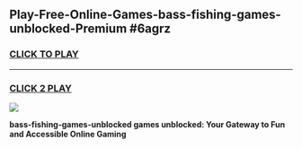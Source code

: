 
## Play-Free-Online-Games-bass-fishing-games-unblocked-Premium #6agrz
<h3>
<a href="https://premium.freeplayer.one?title=bass-fishing-games-unblocked&ref=8M">CLICK TO PLAY</a></h3>
<hr>

<h3>
<a href="https://premium.freeplayer.one?title=bass-fishing-games-unblocked&ref=8M">CLICK 2 PLAY</a>
  
</h3>

<a href="https://premium.freeplayer.one?title=bass-fishing-games-unblocked&ref=8M"><img src="https://clearcache.store/games.png"></a>


**bass-fishing-games-unblocked games unblocked: Your Gateway to Fun and Accessible Online Gaming**
